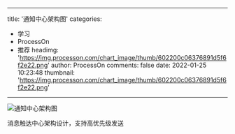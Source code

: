 
---
title: '通知中心架构图'
categories: 
 - 学习
 - ProcessOn
 - 推荐
headimg: 'https://img.processon.com/chart_image/thumb/602200c06376891d5f6f2e22.png'
author: ProcessOn
comments: false
date: 2022-01-25 10:23:48
thumbnail: 'https://img.processon.com/chart_image/thumb/602200c06376891d5f6f2e22.png'
---

<div>   
<img class="thumb" alt="通知中心架构图" src="https://img.processon.com/chart_image/thumb/602200c06376891d5f6f2e22.png" referrerpolicy="no-referrer">
<p>消息触达中心架构设计，支持高优先级发送</p>  
</div>
            